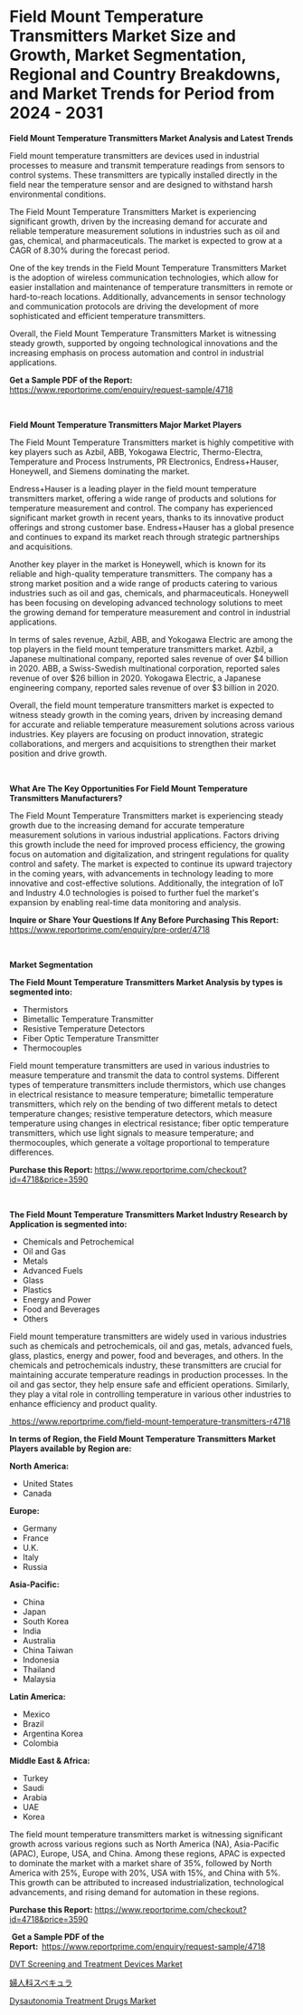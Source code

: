 <p><h1>Field Mount Temperature Transmitters Market Size and Growth, Market Segmentation, Regional and Country Breakdowns, and Market Trends for Period from 2024 -  2031</h1></p><p><strong>Field Mount Temperature Transmitters Market Analysis and Latest Trends</strong></p>
<p><p>Field mount temperature transmitters are devices used in industrial processes to measure and transmit temperature readings from sensors to control systems. These transmitters are typically installed directly in the field near the temperature sensor and are designed to withstand harsh environmental conditions.</p><p>The Field Mount Temperature Transmitters Market is experiencing significant growth, driven by the increasing demand for accurate and reliable temperature measurement solutions in industries such as oil and gas, chemical, and pharmaceuticals. The market is expected to grow at a CAGR of 8.30% during the forecast period.</p><p>One of the key trends in the Field Mount Temperature Transmitters Market is the adoption of wireless communication technologies, which allow for easier installation and maintenance of temperature transmitters in remote or hard-to-reach locations. Additionally, advancements in sensor technology and communication protocols are driving the development of more sophisticated and efficient temperature transmitters.</p><p>Overall, the Field Mount Temperature Transmitters Market is witnessing steady growth, supported by ongoing technological innovations and the increasing emphasis on process automation and control in industrial applications.</p></p>
<p><strong>Get a Sample PDF of the Report:&nbsp;</strong> <a href="https://www.reportprime.com/enquiry/request-sample/4718">https://www.reportprime.com/enquiry/request-sample/4718</a></p>
<p>&nbsp;</p>
<p><strong>Field Mount Temperature Transmitters Major Market Players</strong></p>
<p><p>The Field Mount Temperature Transmitters market is highly competitive with key players such as Azbil, ABB, Yokogawa Electric, Thermo-Electra, Temperature and Process Instruments, PR Electronics, Endress+Hauser, Honeywell, and Siemens dominating the market.</p><p>Endress+Hauser is a leading player in the field mount temperature transmitters market, offering a wide range of products and solutions for temperature measurement and control. The company has experienced significant market growth in recent years, thanks to its innovative product offerings and strong customer base. Endress+Hauser has a global presence and continues to expand its market reach through strategic partnerships and acquisitions.</p><p>Another key player in the market is Honeywell, which is known for its reliable and high-quality temperature transmitters. The company has a strong market position and a wide range of products catering to various industries such as oil and gas, chemicals, and pharmaceuticals. Honeywell has been focusing on developing advanced technology solutions to meet the growing demand for temperature measurement and control in industrial applications.</p><p>In terms of sales revenue, Azbil, ABB, and Yokogawa Electric are among the top players in the field mount temperature transmitters market. Azbil, a Japanese multinational company, reported sales revenue of over $4 billion in 2020. ABB, a Swiss-Swedish multinational corporation, reported sales revenue of over $26 billion in 2020. Yokogawa Electric, a Japanese engineering company, reported sales revenue of over $3 billion in 2020.</p><p>Overall, the field mount temperature transmitters market is expected to witness steady growth in the coming years, driven by increasing demand for accurate and reliable temperature measurement solutions across various industries. Key players are focusing on product innovation, strategic collaborations, and mergers and acquisitions to strengthen their market position and drive growth.</p></p>
<p>&nbsp;</p>
<p><strong>What Are The Key Opportunities For Field Mount Temperature Transmitters Manufacturers?</strong></p>
<p><p>The Field Mount Temperature Transmitters market is experiencing steady growth due to the increasing demand for accurate temperature measurement solutions in various industrial applications. Factors driving this growth include the need for improved process efficiency, the growing focus on automation and digitalization, and stringent regulations for quality control and safety. The market is expected to continue its upward trajectory in the coming years, with advancements in technology leading to more innovative and cost-effective solutions. Additionally, the integration of IoT and Industry 4.0 technologies is poised to further fuel the market's expansion by enabling real-time data monitoring and analysis.</p></p>
<p><strong>Inquire or Share Your Questions If Any Before Purchasing This Report:</strong> <a href="https://www.reportprime.com/enquiry/pre-order/4718">https://www.reportprime.com/enquiry/pre-order/4718</a></p>
<p>&nbsp;</p>
<p><strong>Market Segmentation</strong></p>
<p><strong>The Field Mount Temperature Transmitters Market Analysis by types is segmented into:</strong></p>
<p><ul><li>Thermistors</li><li>Bimetallic Temperature Transmitter</li><li>Resistive Temperature Detectors</li><li>Fiber Optic Temperature Transmitter</li><li>Thermocouples</li></ul></p>
<p><p>Field mount temperature transmitters are used in various industries to measure temperature and transmit the data to control systems. Different types of temperature transmitters include thermistors, which use changes in electrical resistance to measure temperature; bimetallic temperature transmitters, which rely on the bending of two different metals to detect temperature changes; resistive temperature detectors, which measure temperature using changes in electrical resistance; fiber optic temperature transmitters, which use light signals to measure temperature; and thermocouples, which generate a voltage proportional to temperature differences.</p></p>
<p><strong>Purchase this Report:&nbsp;</strong><a href="https://www.reportprime.com/checkout?id=4718&price=3590">https://www.reportprime.com/checkout?id=4718&price=3590</a></p>
<p>&nbsp;</p>
<p><strong>The Field Mount Temperature Transmitters Market Industry Research by Application is segmented into:</strong></p>
<p><ul><li>Chemicals and Petrochemical</li><li>Oil and Gas</li><li>Metals</li><li>Advanced Fuels</li><li>Glass</li><li>Plastics</li><li>Energy and Power</li><li>Food and Beverages</li><li>Others</li></ul></p>
<p><p>Field mount temperature transmitters are widely used in various industries such as chemicals and petrochemicals, oil and gas, metals, advanced fuels, glass, plastics, energy and power, food and beverages, and others. In the chemicals and petrochemicals industry, these transmitters are crucial for maintaining accurate temperature readings in production processes. In the oil and gas sector, they help ensure safe and efficient operations. Similarly, they play a vital role in controlling temperature in various other industries to enhance efficiency and product quality.</p></p>
<p><a href="https://www.reportprime.com/field-mount-temperature-transmitters-r4718">&nbsp;https://www.reportprime.com/field-mount-temperature-transmitters-r4718</a></p>
<p><strong>In terms of Region, the Field Mount Temperature Transmitters Market Players available by Region are:</strong></p>
<p>
    <p> <strong> North America: </strong>
        <ul>
            <li>United States</li>
            <li>Canada</li>
        </ul>
        </p> 
    <p> <strong> Europe: </strong>
        <ul>
            <li>Germany</li>
            <li>France</li>
            <li>U.K.</li>
            <li>Italy</li>
            <li>Russia</li>
        </ul>
        </p> 
    <p> <strong> Asia-Pacific: </strong>
        <ul>
            <li>China</li>
            <li>Japan</li>
            <li>South Korea</li>
            <li>India</li>
            <li>Australia</li>
            <li>China Taiwan</li>
            <li>Indonesia</li>
            <li>Thailand</li>
            <li>Malaysia</li>
        </ul>
        </p> 
    <p> <strong> Latin America: </strong>
        <ul>
            <li>Mexico</li>
            <li>Brazil</li>
            <li>Argentina Korea</li>
            <li>Colombia</li>
        </ul>
        </p> 
    <p> <strong> Middle East & Africa: </strong>
        <ul>
            <li>Turkey</li>
            <li>Saudi</li>
            <li>Arabia</li>
            <li>UAE</li>
            <li>Korea</li>
        </ul>
    </p>
    </p>
<p><p>The field mount temperature transmitters market is witnessing significant growth across various regions such as North America (NA), Asia-Pacific (APAC), Europe, USA, and China. Among these regions, APAC is expected to dominate the market with a market share of 35%, followed by North America with 25%, Europe with 20%, USA with 15%, and China with 5%. This growth can be attributed to increased industrialization, technological advancements, and rising demand for automation in these regions.</p></p>
<p><strong>Purchase this Report: </strong><a href="https://www.reportprime.com/checkout?id=4718&price=3590">https://www.reportprime.com/checkout?id=4718&price=3590</a></p>
<p>&nbsp;<strong>Get a Sample PDF of the Report:&nbsp;&nbsp;</strong><a href="https://www.reportprime.com/enquiry/request-sample/4718">https://www.reportprime.com/enquiry/request-sample/4718</a></p>
<p><strong></strong></p>
<p><p><a href="https://issuu.com/reportprime-2/docs/dvt-screening-and-treatment-devices-market-size-20">DVT Screening and Treatment Devices Market</a></p><p><a href="https://github.com/sghwr779811674/Market-Research-Report-List-3/blob/main/745008547785.md">婦人科スペキュラ</a></p><p><a href="https://issuu.com/reportprime-2/docs/dysautonomia-treatment-drugs-market-size-2030.pptx">Dysautonomia Treatment Drugs Market</a></p></p>